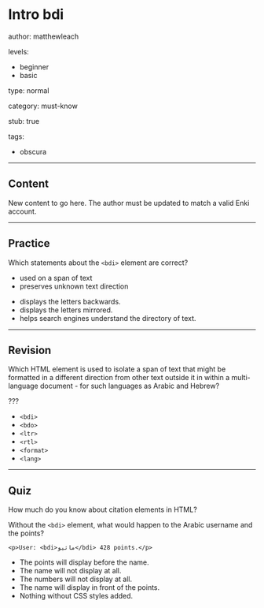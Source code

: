 # Intro bdi
author: matthewleach

levels:
  - beginner
  - basic

type: normal

category: must-know

stub: true


tags:
  - obscura


---
## Content

New content to go here. The author must be updated to match a valid Enki account.

---
## Practice

Which statements about the `<bdi>` element are correct?

+ used on a span of text
+ preserves unknown text direction
- displays the letters backwards. 
- displays the letters mirrored.
- helps search engines understand the directory of text.

---
## Revision

Which HTML element is used to isolate a span of text that might be formatted in a different direction from other text outside it in within a multi-language document - for such languages as Arabic and Hebrew?  

???

* `<bdi>`
* `<bdo>`
* `<ltr>`
* `<rtl>`
* `<format>`
* `<lang>`

---
## Quiz

How much do you know about citation elements in HTML?

Without the `<bdi>` element, what would happen to the Arabic username and the points?

```<p>User: <bdi>ماثيو</bdi> 428 points.</p>```

* The points will display before the name.
* The name will not display at all.
* The numbers will not display at all.
* The name will display in front of the points. 
* Nothing without CSS styles added.


